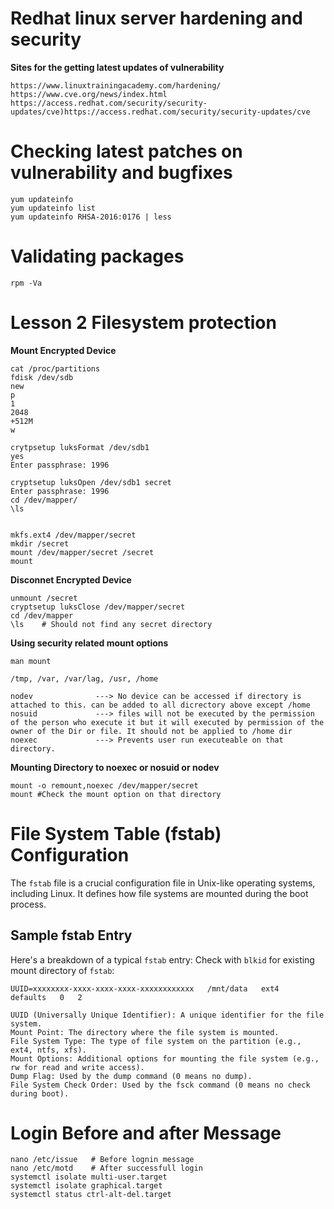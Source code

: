 # Redhat linux server hardening and security
**Sites for the getting latest updates of vulnerability**
```
https://www.linuxtrainingacademy.com/hardening/
https://www.cve.org/news/index.html
https://access.redhat.com/security/security-updates/cve)https://access.redhat.com/security/security-updates/cve
```
# Checking latest patches on vulnerability and bugfixes
```
yum updateinfo
yum updateinfo list
yum updateinfo RHSA-2016:0176 | less
```
# Validating packages
```
rpm -Va
```

# Lesson 2 Filesystem protection

**Mount Encrypted Device**
```
cat /proc/partitions
fdisk /dev/sdb
new
p
1
2048
+512M
w
```
```
crytpsetup luksFormat /dev/sdb1
yes
Enter passphrase: 1996

cryptsetup luksOpen /dev/sdb1 secret
Enter passphrase: 1996
cd /dev/mapper/
\ls


mkfs.ext4 /dev/mapper/secret
mkdir /secret
mount /dev/mapper/secret /secret
mount
```
**Disconnet Encrypted Device**
```
unmount /secret
cryptsetup luksClose /dev/mapper/secret
cd /dev/mapper
\ls    # Should not find any secret directory
```
**Using security related mount options**
```
man mount

/tmp, /var, /var/lag, /usr, /home

nodev              ---> No device can be accessed if directory is attached to this. can be added to all dicrectory above except /home
nosuid             ---> files will not be executed by the permission of the person who execute it but it will executed by permission of the owner of the Dir or file. It should not be applied to /home dir
noexec             ---> Prevents user run executeable on that directory.
```
**Mounting Directory to noexec or nosuid or nodev**
```
mount -o remount,noexec /dev/mapper/secret
mount #Check the mount option on that directory
```
# File System Table (fstab) Configuration

The `fstab` file is a crucial configuration file in Unix-like operating systems, including Linux. It defines how file systems are mounted during the boot process.

## Sample fstab Entry

Here's a breakdown of a typical `fstab` entry:
Check with `blkid` for existing mount directory of `fstab`:

```plaintext
UUID=xxxxxxxx-xxxx-xxxx-xxxx-xxxxxxxxxxxx   /mnt/data   ext4   defaults   0   2
```
```
UUID (Universally Unique Identifier): A unique identifier for the file system.
Mount Point: The directory where the file system is mounted.
File System Type: The type of file system on the partition (e.g., ext4, ntfs, xfs).
Mount Options: Additional options for mounting the file system (e.g., rw for read and write access).
Dump Flag: Used by the dump command (0 means no dump).
File System Check Order: Used by the fsck command (0 means no check during boot).
```

# Login Before and after Message
```
nano /etc/issue   # Before lognin message
nano /etc/motd    # After successfull login
systemctl isolate multi-user.target
systemctl isolate graphical.target
systemctl status ctrl-alt-del.target
```
